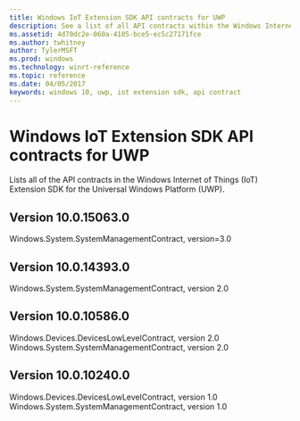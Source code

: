 ```yaml
---
title: Windows IoT Extension SDK API contracts for UWP
description: See a list of all API contracts within the Windows Internet of Things Extension SDK for the Universal Windows Platform.
ms.assetid: 4d70dc2e-060a-4105-bce5-ec5c27171fce
ms.author: twhitney
author: TylerMSFT
ms.prod: windows
ms.technology: winrt-reference
ms.topic: reference
ms.date: 04/05/2017
keywords: windows 10, uwp, iot extension sdk, api contract
---
```

# Windows IoT Extension SDK API contracts for UWP

Lists all of the API contracts in the Windows Internet of Things (IoT) Extension SDK for the Universal Windows Platform (UWP).

## Version 10.0.15063.0

Windows.System.SystemManagementContract, version=3.0

## Version 10.0.14393.0

Windows.System.SystemManagementContract, version 2.0

## Version 10.0.10586.0

Windows.Devices.DevicesLowLevelContract, version 2.0  
Windows.System.SystemManagementContract, version 2.0

## Version 10.0.10240.0

Windows.Devices.DevicesLowLevelContract, version 1.0
Windows.System.SystemManagementContract, version 1.0
